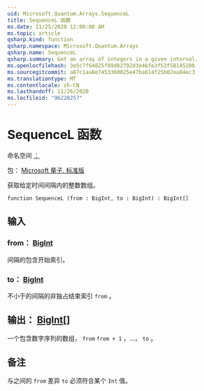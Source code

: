 ```yaml
---
uid: Microsoft.Quantum.Arrays.SequenceL
title: SequenceL 函数
ms.date: 11/25/2020 12:00:00 AM
ms.topic: article
qsharp.kind: function
qsharp.namespace: Microsoft.Quantum.Arrays
qsharp.name: SequenceL
qsharp.summary: Get an array of integers in a given interval.
ms.openlocfilehash: 3e5c7f64825f09d82792d3e46fe3f53f5814510b
ms.sourcegitcommit: a87c1aa8e7453360025e47ba614f25b02ea84ec3
ms.translationtype: MT
ms.contentlocale: zh-CN
ms.lasthandoff: 11/26/2020
ms.locfileid: "96220257"
---
```

# <a name="sequencel-function"></a>SequenceL 函数

命名空间 [：](xref:Microsoft.Quantum.Arrays)

包： [Microsoft 量子. 标准版](https://nuget.org/packages/Microsoft.Quantum.Standard)


获取给定时间间隔内的整数数组。

```qsharp
function SequenceL (from : BigInt, to : BigInt) : BigInt[]
```


## <a name="input"></a>输入

### <a name="from--bigint"></a>from： [BigInt](xref:microsoft.quantum.lang-ref.bigint)

间隔的包含开始索引。


### <a name="to--bigint"></a>to： [BigInt](xref:microsoft.quantum.lang-ref.bigint)

不小于的间隔的非独占结束索引 `from` 。



## <a name="output--bigint"></a>输出： [BigInt](xref:microsoft.quantum.lang-ref.bigint)[]

一个包含数字序列的数组， `from` `from + 1` ，...， `to` 。

## <a name="remarks"></a>备注

与之间的 `from` 差异 `to` 必须符合某个 `Int` 值。